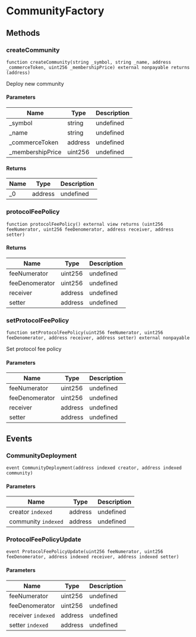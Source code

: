 # CommunityFactory









## Methods

### createCommunity

```solidity
function createCommunity(string _symbol, string _name, address _commerceToken, uint256 _membershipPrice) external nonpayable returns (address)
```

Deploy new community



#### Parameters

| Name | Type | Description |
|---|---|---|
| _symbol | string | undefined |
| _name | string | undefined |
| _commerceToken | address | undefined |
| _membershipPrice | uint256 | undefined |

#### Returns

| Name | Type | Description |
|---|---|---|
| _0 | address | undefined |

### protocolFeePolicy

```solidity
function protocolFeePolicy() external view returns (uint256 feeNumerator, uint256 feeDenomerator, address receiver, address setter)
```






#### Returns

| Name | Type | Description |
|---|---|---|
| feeNumerator | uint256 | undefined |
| feeDenomerator | uint256 | undefined |
| receiver | address | undefined |
| setter | address | undefined |

### setProtocolFeePolicy

```solidity
function setProtocolFeePolicy(uint256 feeNumerator, uint256 feeDenomerator, address receiver, address setter) external nonpayable
```

Set protocol fee policy



#### Parameters

| Name | Type | Description |
|---|---|---|
| feeNumerator | uint256 | undefined |
| feeDenomerator | uint256 | undefined |
| receiver | address | undefined |
| setter | address | undefined |



## Events

### CommunityDeployment

```solidity
event CommunityDeployment(address indexed creator, address indexed community)
```





#### Parameters

| Name | Type | Description |
|---|---|---|
| creator `indexed` | address | undefined |
| community `indexed` | address | undefined |

### ProtocolFeePolicyUpdate

```solidity
event ProtocolFeePolicyUpdate(uint256 feeNumerator, uint256 feeDenomerator, address indexed receiver, address indexed setter)
```





#### Parameters

| Name | Type | Description |
|---|---|---|
| feeNumerator  | uint256 | undefined |
| feeDenomerator  | uint256 | undefined |
| receiver `indexed` | address | undefined |
| setter `indexed` | address | undefined |



